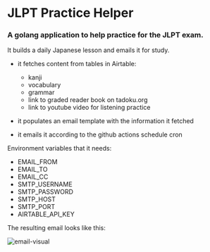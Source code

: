 # JLPT Practice Helper
### A golang application to help practice for the JLPT exam. 

It builds a daily Japanese lesson and emails it for study.
- it fetches content from tables in Airtable: 
    - kanji
    - vocabulary
    - grammar
    - link to graded reader book on tadoku.org
    - link to youtube video for listening practice
    
- it populates an email template with the information it fetched

- it emails it according to the github actions schedule cron

Environment variables that it needs: 
- EMAIL_FROM
- EMAIL_TO
- EMAIL_CC
- SMTP_USERNAME
- SMTP_PASSWORD
- SMTP_HOST
- SMTP_PORT
- AIRTABLE_API_KEY

The resulting email looks like this:

![email-visual](/static/jlpt_email.gif)